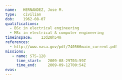 ```yaml
---
name:	HERNANDEZ, Jose M.
type:	civilian
dob:	1962-08-07
qualifications:
  - BSc in electrical engineering
  - MSc in electrical & computer engineering
timeinspace:	13d20h54m
references:
  - http://www.nasa.gov/pdf/740566main_current.pdf
missions:
   - name: STS-128
     time_start:   2009-08-29T03:59Z
     time_end:     2009-09-12T00:54Z
evas:
---
```

